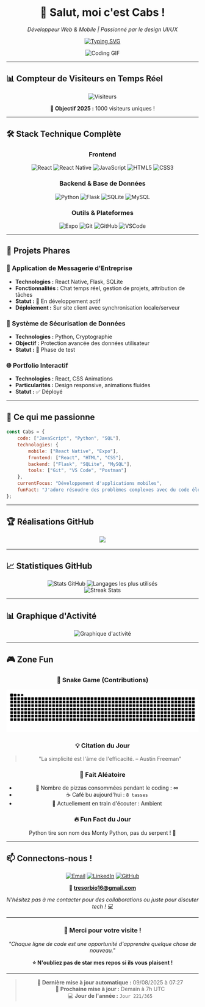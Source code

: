 <div align="center">

# 👋 Salut, moi c'est Cabs !

*Développeur Web & Mobile | Passionné par le design UI/UX*

[![Typing SVG](https://readme-typing-svg.herokuapp.com?font=Fira+Code&pause=1000&color=00D9FF&center=true&vCenter=true&width=435&lines=Développeur+Full+Stack;Passionné+de+Tech;Créateur+d'expériences+digitales;Toujours+en+apprentissage+🚀)](https://git.io/typing-svg)

<img src="https://media4.giphy.com/media/v1.Y2lkPTc5MGI3NjExN25uc3kwNTdhaGtmbmhrZnlybHY0dncxcTc5dnR6YmZia25ldW0ybiZlcD12MV9pbnRlcm5hbF9naWZfYnlfaWQmY3Q9Zw/qgQUggAC3Pfv687qPC/giphy.gif" width="300" alt="Coding GIF"/>

</div>

---

## 📊 Compteur de Visiteurs en Temps Réel

<div align="center">

<!-- Compteur personnalisé qui s'incrémente à chaque visite -->
![Visiteurs](https://komarev.com/ghpvc/?username=TresorCabs&label=Visiteurs+Total&color=0e75b6&style=for-the-badge)

**🎯 Objectif 2025 :** 1000 visiteurs uniques !

</div>

---

## 🛠️ Stack Technique Complète

<div align="center">

### Frontend
![React](https://img.shields.io/badge/React-20232A?style=for-the-badge&logo=react&logoColor=61DAFB)
![React Native](https://img.shields.io/badge/React_Native-20232A?style=for-the-badge&logo=react&logoColor=61DAFB)
![JavaScript](https://img.shields.io/badge/JavaScript-F7DF1E?style=for-the-badge&logo=javascript&logoColor=black)
![HTML5](https://img.shields.io/badge/HTML5-E34F26?style=for-the-badge&logo=html5&logoColor=white)
![CSS3](https://img.shields.io/badge/CSS3-1572B6?style=for-the-badge&logo=css3&logoColor=white)

### Backend & Base de Données
![Python](https://img.shields.io/badge/Python-3776AB?style=for-the-badge&logo=python&logoColor=white)
![Flask](https://img.shields.io/badge/Flask-000000?style=for-the-badge&logo=flask&logoColor=white)
![SQLite](https://img.shields.io/badge/SQLite-07405E?style=for-the-badge&logo=sqlite&logoColor=white)
![MySQL](https://img.shields.io/badge/MySQL-00000F?style=for-the-badge&logo=mysql&logoColor=white)

### Outils & Plateformes
![Expo](https://img.shields.io/badge/Expo-1B1F23?style=for-the-badge&logo=expo&logoColor=white)
![Git](https://img.shields.io/badge/Git-F05032?style=for-the-badge&logo=git&logoColor=white)
![GitHub](https://img.shields.io/badge/GitHub-100000?style=for-the-badge&logo=github&logoColor=white)
![VSCode](https://img.shields.io/badge/VS_Code-0078D4?style=for-the-badge&logo=visual%20studio%20code&logoColor=white)

</div>

---

## 🚀 Projets Phares

### 📱 Application de Messagerie d'Entreprise
- **Technologies :** React Native, Flask, SQLite
- **Fonctionnalités :** Chat temps réel, gestion de projets, attribution de tâches
- **Statut :** 🚧 En développement actif
- **Déploiement :** Sur site client avec synchronisation locale/serveur

### 🔐 Système de Sécurisation de Données
- **Technologies :** Python, Cryptographie
- **Objectif :** Protection avancée des données utilisateur
- **Statut :** 🧪 Phase de test

### 🌐 Portfolio Interactif
- **Technologies :** React, CSS Animations
- **Particularités :** Design responsive, animations fluides
- **Statut :** ✅ Déployé

---

## 🎯 Ce qui me passionne

```javascript
const Cabs = {
    code: ["JavaScript", "Python", "SQL"],
    technologies: {
        mobile: ["React Native", "Expo"],
        frontend: ["React", "HTML", "CSS"],
        backend: ["Flask", "SQLite", "MySQL"],
        tools: ["Git", "VS Code", "Postman"]
    },
    currentFocus: "Développement d'applications mobiles",
    funFact: "J'adore résoudre des problèmes complexes avec du code élégant ✨"
};
```

---

## 🏆 Réalisations GitHub

<div align="center">
<img src="https://github-profile-trophy.vercel.app/?username=TresorCabs&theme=onedark&no-frame=true&margin-w=15&margin-h=15&column=7" />
</div>

---

## 📈 Statistiques GitHub

<div align="center">

<img height="180em" src="https://github-readme-stats.vercel.app/api?username=TresorCabs&show_icons=true&theme=onedark&hide_border=true&count_private=true" alt="Stats GitHub"/>
<img height="180em" src="https://github-readme-stats.vercel.app/api/top-langs/?username=TresorCabs&layout=compact&langs_count=8&theme=onedark&hide_border=true" alt="Langages les plus utilisés"/>

</div>

<div align="center">
<img src="https://github-readme-streak-stats.herokuapp.com/?user=TresorCabs&theme=onedark&hide_border=true" alt="Streak Stats"/>
</div>

---

## 📊 Graphique d'Activité

<div align="center">
<img src="https://github-readme-activity-graph.vercel.app/graph?username=TresorCabs&theme=github-compact&hide_border=true" alt="Graphique d'activité">
</div>

---

## 🎮 Zone Fun

<div align="center">

### 🐍 Snake Game (Contributions)
![Snake animation](https://github.com/TresorCabs/TresorCabs/blob/output/github-contribution-grid-snake-dark.svg?palette=github-dark)

### 💡 Citation du Jour
> "La simplicité est l'âme de l'efficacité. – Austin Freeman"

### 🎲 Fait Aléatoire
- 🍕 Nombre de pizzas consommées pendant le coding : ∞
- ☕ Café bu aujourd'hui : `8 tasses`
- 🎵 Actuellement en train d'écouter : Ambient

### 🔥 Fun Fact du Jour
Python tire son nom des Monty Python, pas du serpent ! 🐍

</div>

---

## 📫 Connectons-nous !

<div align="center">

[![Email](https://img.shields.io/badge/Email-D14836?style=for-the-badge&logo=gmail&logoColor=white)](mailto:tresorbio16@gmail.com)
[![LinkedIn](https://img.shields.io/badge/LinkedIn-0077B5?style=for-the-badge&logo=linkedin&logoColor=white)](https://www.linkedin.com/in/trésor-kochele-327bb0300/)
[![GitHub](https://img.shields.io/badge/GitHub-100000?style=for-the-badge&logo=github&logoColor=white)](https://github.com/TresorCabs)

**📧 tresorbio16@gmail.com**

*N'hésitez pas à me contacter pour des collaborations ou juste pour discuter tech ! 💻*

</div>

---

<div align="center">

### 🌟 Merci pour votre visite !

*"Chaque ligne de code est une opportunité d'apprendre quelque chose de nouveau."*

**⭐ N'oubliez pas de star mes repos si ils vous plaisent !**

---

> 🤖 **Dernière mise à jour automatique :** 09/08/2025 à 07:27  
> 🔄 **Prochaine mise à jour :** Demain à 7h UTC  
> 💻 **Jour de l'année :** `Jour 221/365`

</div>

<!--
**TresorCabs/TresorCabs** is a ✨ *special* ✨ repository!

Fun facts about this README:
- 🤖 Updated automatically every day
- 📊 Real visitor counter  
- 🐍 Snake game from contributions
- ⚡ Dynamic typing animation
- 🎨 Modern badge designs
- 📈 Comprehensive GitHub stats
- 🎲 Random content that changes daily

Generated on: 09/08/2025 at 07:27
-->
